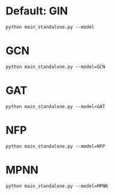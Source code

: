 # Default: GIN
```
python main_standalone.py --model
```
# GCN
```
python main_standalone.py --model=GCN
```
# GAT
```
python main_standalone.py --model=GAT
```
# NFP
```
python main_standalone.py --model=NFP
```
# MPNN
```
python main_standalone.py --model=MPNN
``` 